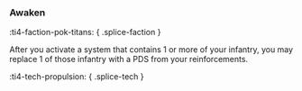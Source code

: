 ### **Awaken**
:ti4-faction-pok-titans:
{ .splice-faction }

After you activate a system that contains 1 or more of your infantry, you may replace 1 of those infantry with a PDS from your reinforcements.

:ti4-tech-propulsion:
{ .splice-tech }
